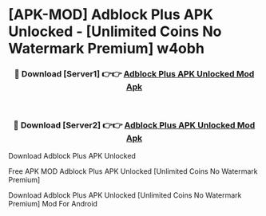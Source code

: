 # [APK-MOD] Adblock Plus APK Unlocked - [Unlimited Coins No Watermark Premium] w4obh



<div align="center">
<h3>🔴 Download [Server1] 👉👉 <a href="https://momento.my/?title=Adblock_Plus_APK_Unlocked">Adblock Plus APK Unlocked Mod Apk</a></h3><br>

<h3>🔴 Download [Server2] 👉👉 <a href="https://momento.my/?title=Adblock_Plus_APK_Unlocked">Adblock Plus APK Unlocked Mod Apk</a></h3>
</div>



Download Adblock Plus APK Unlocked 

Free APK MOD Adblock Plus APK Unlocked [Unlimited Coins No Watermark Premium]

Download Adblock Plus APK Unlocked [Unlimited Coins No Watermark Premium] Mod For Android
